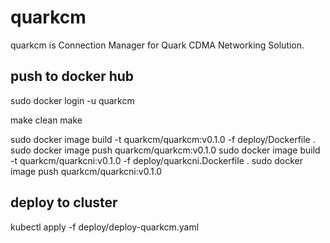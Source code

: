 # quarkcm

quarkcm is Connection Manager for Quark CDMA Networking Solution.

## push to docker hub
sudo docker login -u quarkcm

make clean
make

sudo docker image build -t quarkcm/quarkcm:v0.1.0 -f deploy/Dockerfile .
sudo docker image push quarkcm/quarkcm:v0.1.0
sudo docker image build -t quarkcm/quarkcni:v0.1.0 -f deploy/quarkcni.Dockerfile .
sudo docker image push quarkcm/quarkcni:v0.1.0

## deploy to cluster
kubectl apply -f deploy/deploy-quarkcm.yaml
